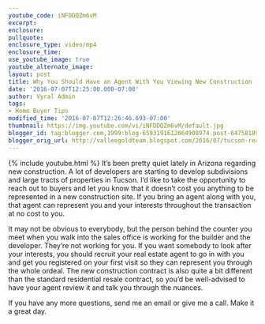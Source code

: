 ```yaml
---
youtube_code: iNFDDQZm6vM
excerpt:
enclosure:
pullquote:
enclosure_type: video/mp4
enclosure_time:
use_youtube_image: true
youtube_alternate_image:
layout: post
title: Why You Should Have an Agent With You Viewing New Construction
date: '2016-07-07T12:25:00.000-07:00'
author: Vyral Admin
tags:
- Home Buyer Tips
modified_time: '2016-07-07T12:26:46.693-07:00'
thumbnail: https://img.youtube.com/vi/iNFDDQZm6vM/default.jpg
blogger_id: tag:blogger.com,1999:blog-6593191612664908974.post-647581891601813285
blogger_orig_url: http://valleegoldteam.blogspot.com/2016/07/tucson-real-estate-agent-having.html
---
```

{% include youtube.html %}
It’s been pretty quiet lately in Arizona regarding new construction. A lot of developers are starting to develop subdivisions and large tracts of properties in Tucson. I‘d like to take the opportunity to reach out to buyers and let you know that it doesn’t cost you anything to be represented in a new construction site. If you bring an agent along with you, that agent can represent you and your interests throughout the transaction at no cost to you.

It may not be obvious to everybody, but the person behind the counter you meet when you walk into the sales office is working for the builder and the developer. They’re not working for you. If you want somebody to look after your interests, you should recruit your real estate agent to go in with you and get you registered on your first visit so they can represent you through the whole ordeal. The new construction contract is also quite a bit different than the standard residential resale contract, so you’d be well-advised to have your agent review it and talk you through the nuances. 

If you have any more questions, send me an email or give me a call. Make it a great day.
